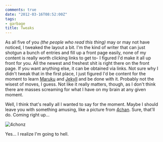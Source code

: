 ```yaml
---
comments: true
date: "2012-03-16T08:52:00Z"
tags:
- garbage
title: Tweaks
---
```


As all five of you *(the people who read this thing)* may or may not have noticed, I tweaked the layout a bit. I'm the kind of writer that can just shotgun a bunch of entries and fill up a front page easily, none of my content is really worth clicking links to get to- I figured I'd make it all up front for you. All the newest and freshest shit is right there on the front page. If you want anything else, it can be obtained via links. Not sure why I didn't tweak that in the first place, I just figured I'd be content for the moment to learn [Maruku][1] and [Jekyll][2] and be done with it. Probably not the wisest of moves, I guess. Not like it really matters, though, as I don't think there are masses screaming for what I have on my brain at any given moment.

Well, I think that's really all I wanted to say for the moment. Maybe I should leave you with something amusing, like a picture from [4chan][3]. Sure, that'll do. Coming right up...

![4chonz](/img/4chonz/1330307666104.jpg)

Yes... I realize I'm going to hell.

[1]: http://maruku.rubyforge.org/maruku.html
[2]: https://github.com/mojombo/jekyll
[3]: http://boards.4chan.org/b/
